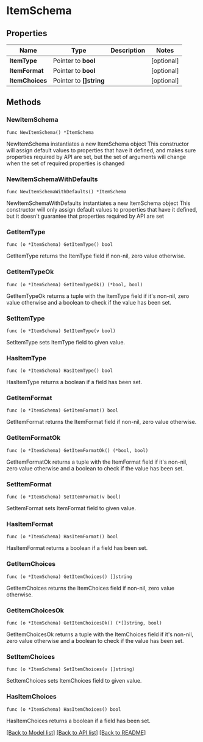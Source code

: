 # ItemSchema

## Properties

Name | Type | Description | Notes
------------ | ------------- | ------------- | -------------
**ItemType** | Pointer to **bool** |  | [optional] 
**ItemFormat** | Pointer to **bool** |  | [optional] 
**ItemChoices** | Pointer to **[]string** |  | [optional] 

## Methods

### NewItemSchema

`func NewItemSchema() *ItemSchema`

NewItemSchema instantiates a new ItemSchema object
This constructor will assign default values to properties that have it defined,
and makes sure properties required by API are set, but the set of arguments
will change when the set of required properties is changed

### NewItemSchemaWithDefaults

`func NewItemSchemaWithDefaults() *ItemSchema`

NewItemSchemaWithDefaults instantiates a new ItemSchema object
This constructor will only assign default values to properties that have it defined,
but it doesn't guarantee that properties required by API are set

### GetItemType

`func (o *ItemSchema) GetItemType() bool`

GetItemType returns the ItemType field if non-nil, zero value otherwise.

### GetItemTypeOk

`func (o *ItemSchema) GetItemTypeOk() (*bool, bool)`

GetItemTypeOk returns a tuple with the ItemType field if it's non-nil, zero value otherwise
and a boolean to check if the value has been set.

### SetItemType

`func (o *ItemSchema) SetItemType(v bool)`

SetItemType sets ItemType field to given value.

### HasItemType

`func (o *ItemSchema) HasItemType() bool`

HasItemType returns a boolean if a field has been set.

### GetItemFormat

`func (o *ItemSchema) GetItemFormat() bool`

GetItemFormat returns the ItemFormat field if non-nil, zero value otherwise.

### GetItemFormatOk

`func (o *ItemSchema) GetItemFormatOk() (*bool, bool)`

GetItemFormatOk returns a tuple with the ItemFormat field if it's non-nil, zero value otherwise
and a boolean to check if the value has been set.

### SetItemFormat

`func (o *ItemSchema) SetItemFormat(v bool)`

SetItemFormat sets ItemFormat field to given value.

### HasItemFormat

`func (o *ItemSchema) HasItemFormat() bool`

HasItemFormat returns a boolean if a field has been set.

### GetItemChoices

`func (o *ItemSchema) GetItemChoices() []string`

GetItemChoices returns the ItemChoices field if non-nil, zero value otherwise.

### GetItemChoicesOk

`func (o *ItemSchema) GetItemChoicesOk() (*[]string, bool)`

GetItemChoicesOk returns a tuple with the ItemChoices field if it's non-nil, zero value otherwise
and a boolean to check if the value has been set.

### SetItemChoices

`func (o *ItemSchema) SetItemChoices(v []string)`

SetItemChoices sets ItemChoices field to given value.

### HasItemChoices

`func (o *ItemSchema) HasItemChoices() bool`

HasItemChoices returns a boolean if a field has been set.


[[Back to Model list]](../README.md#documentation-for-models) [[Back to API list]](../README.md#documentation-for-api-endpoints) [[Back to README]](../README.md)


